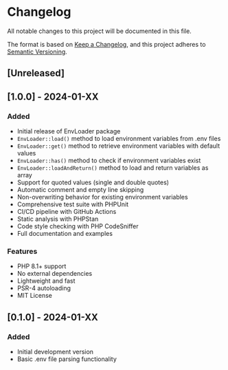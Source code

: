# Changelog

All notable changes to this project will be documented in this file.

The format is based on [Keep a Changelog](https://keepachangelog.com/en/1.0.0/),
and this project adheres to [Semantic Versioning](https://semver.org/spec/v2.0.0.html).

## [Unreleased]

## [1.0.0] - 2024-01-XX

### Added
- Initial release of EnvLoader package
- `EnvLoader::load()` method to load environment variables from .env files
- `EnvLoader::get()` method to retrieve environment variables with default values
- `EnvLoader::has()` method to check if environment variables exist
- `EnvLoader::loadAndReturn()` method to load and return variables as array
- Support for quoted values (single and double quotes)
- Automatic comment and empty line skipping
- Non-overwriting behavior for existing environment variables
- Comprehensive test suite with PHPUnit
- CI/CD pipeline with GitHub Actions
- Static analysis with PHPStan
- Code style checking with PHP CodeSniffer
- Full documentation and examples

### Features
- PHP 8.1+ support
- No external dependencies
- Lightweight and fast
- PSR-4 autoloading
- MIT License

## [0.1.0] - 2024-01-XX

### Added
- Initial development version
- Basic .env file parsing functionality
